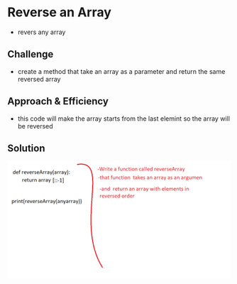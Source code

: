 # Reverse an Array
* revers any array 

## Challenge
* create a method that take an array as a parameter and return the same reversed array



## Approach & Efficiency
* this code will make the array starts from the last elemint so the array will be reversed

## Solution


![image](../../../assets/reverseArray.png)

